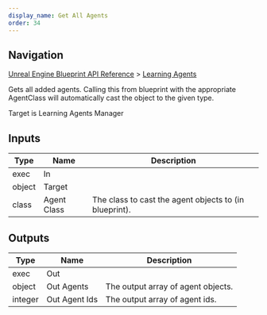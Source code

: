 ```yaml
---
display_name: Get All Agents
order: 34
---
```

## Navigation

[Unreal Engine Blueprint API Reference](https://dev.epicgames.com/documentation/en-us/unreal-engine/BlueprintAPI) > [Learning Agents](https://dev.epicgames.com/documentation/en-us/unreal-engine/BlueprintAPI/LearningAgents)

Gets all added agents. Calling this from blueprint with the appropriate AgentClass will automatically
cast the object to the given type.

Target is Learning Agents Manager

## Inputs

| Type | Name | Description |
| --- | --- | --- |
| exec | In |  |
| object | Target |  |
| class | Agent Class | The class to cast the agent objects to (in blueprint). |

## Outputs

| Type | Name | Description |
| --- | --- | --- |
| exec | Out |  |
| object | Out Agents | The output array of agent objects. |
| integer | Out Agent Ids | The output array of agent ids. |
